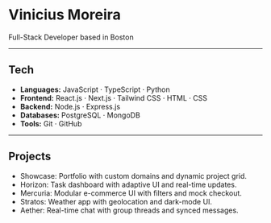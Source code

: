 # Vinicius Moreira

Full-Stack Developer based in Boston

---

## Tech

- **Languages:** JavaScript · TypeScript · Python  
- **Frontend:** React.js · Next.js · Tailwind CSS · HTML · CSS  
- **Backend:** Node.js · Express.js  
- **Databases:** PostgreSQL · MongoDB  
- **Tools:** Git · GitHub

---

## Projects

- Showcase: Portfolio with custom domains and dynamic project grid.
- Horizon: Task dashboard with adaptive UI and real-time updates.
- Mercuria: Modular e-commerce UI with filters and mock checkout.
- Stratos: Weather app with geolocation and dark-mode UI.
- Aether: Real-time chat with group threads and synced messages.



